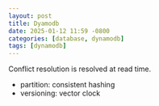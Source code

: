 ```yaml
---
layout: post
title: Dyamodb
date: 2025-01-12 11:59 -0800
categories: [database, dynamodb]
tags: [dynamodb]
---
```


Conflict resolution is resolved at read time.

- partition: consistent hashing
- versioning: vector clock
